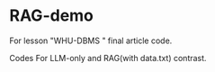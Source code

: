 # RAG-demo
For lesson "WHU-DBMS " final article code.

Codes For LLM-only and RAG(with data.txt) contrast.
